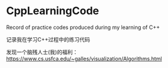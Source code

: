 # CppLearningCode
Record of practice codes produced during my learning of C++

记录我在学习C++过程中的练习代码

发现一个脑残人士(我)的福利：https://www.cs.usfca.edu/~galles/visualization/Algorithms.html
